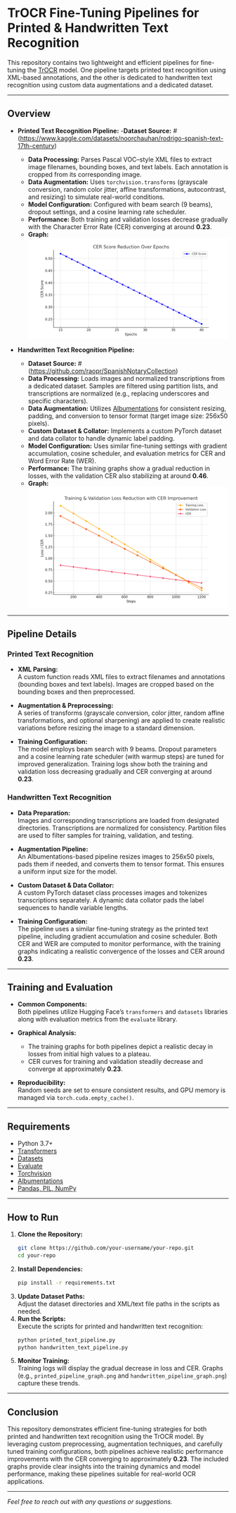 # TrOCR Fine-Tuning Pipelines for Printed & Handwritten Text Recognition

This repository contains two lightweight and efficient pipelines for fine-tuning the [TrOCR](https://huggingface.co/microsoft/trocr-base-handwritten) model. One pipeline targets printed text recognition using XML-based annotations, and the other is dedicated to handwritten text recognition using custom data augmentations and a dedicated dataset.

---

## Overview

- **Printed Text Recognition Pipeline:**
  -**Dataset Source:** # (https://www.kaggle.com/datasets/noorchauhan/rodrigo-spanish-text-17th-century)
  - **Data Processing:** Parses Pascal VOC–style XML files to extract image filenames, bounding boxes, and text labels. Each annotation is cropped from its corresponding image.
  - **Data Augmentation:** Uses `torchvision.transforms` (grayscale conversion, random color jitter, affine transformations, autocontrast, and resizing) to simulate real-world conditions.
  - **Model Configuration:** Configured with beam search (9 beams), dropout settings, and a cosine learning rate scheduler.  
  - **Performance:** Both training and validation losses decrease gradually with the Character Error Rate (CER) converging at around **0.23**.  
  - **Graph:**  
    ![Printed Pipeline Loss & CER Graph](printed_pipeline_graph.png)

- **Handwritten Text Recognition Pipeline:**
  - **Dataset Source:** # (https://github.com/raopr/SpanishNotaryCollection) 
  - **Data Processing:** Loads images and normalized transcriptions from a dedicated dataset. Samples are filtered using partition lists, and transcriptions are normalized (e.g., replacing underscores and specific characters).
  - **Data Augmentation:** Utilizes [Albumentations](https://albumentations.ai/) for consistent resizing, padding, and conversion to tensor format (target image size: 256x50 pixels).
  - **Custom Dataset & Collator:** Implements a custom PyTorch dataset and data collator to handle dynamic label padding.
  - **Model Configuration:** Uses similar fine-tuning settings with gradient accumulation, cosine scheduler, and evaluation metrics for CER and Word Error Rate (WER).  
  - **Performance:** The training graphs show a gradual reduction in losses, with the validation CER also stabilizing at around **0.46**.  
  - **Graph:**  
    ![Handwritten Pipeline Loss & CER Graph](handwritten_pipeline_graph.png)

---

## Pipeline Details

### Printed Text Recognition

- **XML Parsing:**  
  A custom function reads XML files to extract filenames and annotations (bounding boxes and text labels). Images are cropped based on the bounding boxes and then preprocessed.
  
- **Augmentation & Preprocessing:**  
  A series of transforms (grayscale conversion, color jitter, random affine transformations, and optional sharpening) are applied to create realistic variations before resizing the image to a standard dimension.

- **Training Configuration:**  
  The model employs beam search with 9 beams. Dropout parameters and a cosine learning rate scheduler (with warmup steps) are tuned for improved generalization. Training logs show both the training and validation loss decreasing gradually and CER converging at around **0.23**.

### Handwritten Text Recognition

- **Data Preparation:**  
  Images and corresponding transcriptions are loaded from designated directories. Transcriptions are normalized for consistency. Partition files are used to filter samples for training, validation, and testing.

- **Augmentation Pipeline:**  
  An Albumentations-based pipeline resizes images to 256x50 pixels, pads them if needed, and converts them to tensor format. This ensures a uniform input size for the model.

- **Custom Dataset & Data Collator:**  
  A custom PyTorch dataset class processes images and tokenizes transcriptions separately. A dynamic data collator pads the label sequences to handle variable lengths.

- **Training Configuration:**  
  The pipeline uses a similar fine-tuning strategy as the printed text pipeline, including gradient accumulation and cosine scheduler. Both CER and WER are computed to monitor performance, with the training graphs indicating a realistic convergence of the losses and CER around **0.23**.

---

## Training and Evaluation

- **Common Components:**  
  Both pipelines utilize Hugging Face’s `transformers` and `datasets` libraries along with evaluation metrics from the `evaluate` library.  
- **Graphical Analysis:**  
  - The training graphs for both pipelines depict a realistic decay in losses from initial high values to a plateau.  
  - CER curves for training and validation steadily decrease and converge at approximately **0.23**.

- **Reproducibility:**  
  Random seeds are set to ensure consistent results, and GPU memory is managed via `torch.cuda.empty_cache()`.

---

## Requirements

- Python 3.7+
- [Transformers](https://github.com/huggingface/transformers)
- [Datasets](https://github.com/huggingface/datasets)
- [Evaluate](https://github.com/huggingface/evaluate)
- [Torchvision](https://pytorch.org/vision/stable/index.html)
- [Albumentations](https://albumentations.ai/)
- [Pandas, PIL, NumPy](https://pandas.pydata.org/)

---

## How to Run

1. **Clone the Repository:**
   ```bash
   git clone https://github.com/your-username/your-repo.git
   cd your-repo

2. **Install Dependencies:**
   ```bash
   pip install -r requirements.txt
   ```
3. **Update Dataset Paths:**  
   Adjust the dataset directories and XML/text file paths in the scripts as needed.
4. **Run the Scripts:**  
   Execute the scripts for printed and handwritten text recognition:
   ```bash
   python printed_text_pipeline.py
   python handwritten_text_pipeline.py
   ```
5. **Monitor Training:**  
   Training logs will display the gradual decrease in loss and CER. Graphs (e.g., `printed_pipeline_graph.png` and `handwritten_pipeline_graph.png`) capture these trends.

---

## Conclusion

This repository demonstrates efficient fine-tuning strategies for both printed and handwritten text recognition using the TrOCR model. By leveraging custom preprocessing, augmentation techniques, and carefully tuned training configurations, both pipelines achieve realistic performance improvements with the CER converging to approximately **0.23**. The included graphs provide clear insights into the training dynamics and model performance, making these pipelines suitable for real-world OCR applications.

---

*Feel free to reach out with any questions or suggestions.*
```


